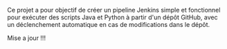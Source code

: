 Ce projet a pour objectif de créer un pipeline Jenkins simple et fonctionnel pour exécuter des scripts Java et Python à partir d'un dépôt GitHub, avec un déclenchement automatique en cas de modifications dans le dépôt.

Mise a jour !!!